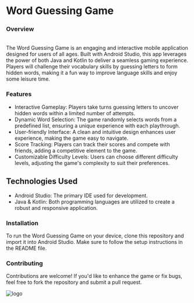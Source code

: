 <h1>Word Guessing Game</h1>
<h3>Overview</h3>
<br>
The Word Guessing Game is an engaging and interactive mobile application designed for users of all ages. Built with Android Studio, this app leverages the power of both Java and Kotlin to deliver a seamless gaming experience. Players will challenge their vocabulary skills by guessing letters to form hidden words, making it a fun way to improve language skills and enjoy some leisure time.
<br>
<h3>Features</h3>
<ul>
<li>Interactive Gameplay: Players take turns guessing letters to uncover hidden words within a limited number of attempts.</li>
<li>Dynamic Word Selection: The game randomly selects words from a predefined list, ensuring a unique experience with each playthrough.</li>
<li>User-friendly Interface: A clean and intuitive design enhances user experience, making the game easy to navigate.</li>
<li>Score Tracking: Players can track their scores and compete with friends, adding a competitive element to the game.</li>
<li>Customizable Difficulty Levels: Users can choose different difficulty levels, adjusting the game's complexity to suit their preferences.</li>
</ul>
<h2>Technologies Used</h2>
<ul>
<li>Android Studio: The primary IDE used for development.</li>
<li>Java & Kotlin: Both programming languages are utilized to create a robust and responsive application.</li>
</ul>
<h3>Installation</h3>

To run the Word Guessing Game on your device, clone this repository and import it into Android Studio. Make sure to follow the setup instructions in the README file.

<h3>Contributing</h3>
Contributions are welcome! If you'd like to enhance the game or fix bugs, feel free to fork the repository and submit a pull request.


![logo](https://github.com/user-attachments/assets/e04c6ace-9ca2-4256-bb9d-19e7558a9ea2)
